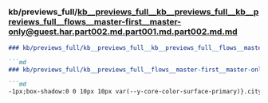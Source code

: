 ### kb/previews_full/kb__previews_full__kb__previews_full__kb__previews_full__flows__master-first__master-only@guest.har.part002.md.part001.md.part002.md.md

```md
### kb/previews_full/kb__previews_full__kb__previews_full__flows__master-first__master-only@guest.har.part002.md.part001.md.part002.md

```md
### kb/previews_full/kb__previews_full__flows__master-first__master-only@guest.har.part002.md.part001.md (part 002)

```md
-1px;box-shadow:0 0 10px 10px var(--y-core-color-surface-primary)}.city-item-title__text[_ngc
```

```

```

```
